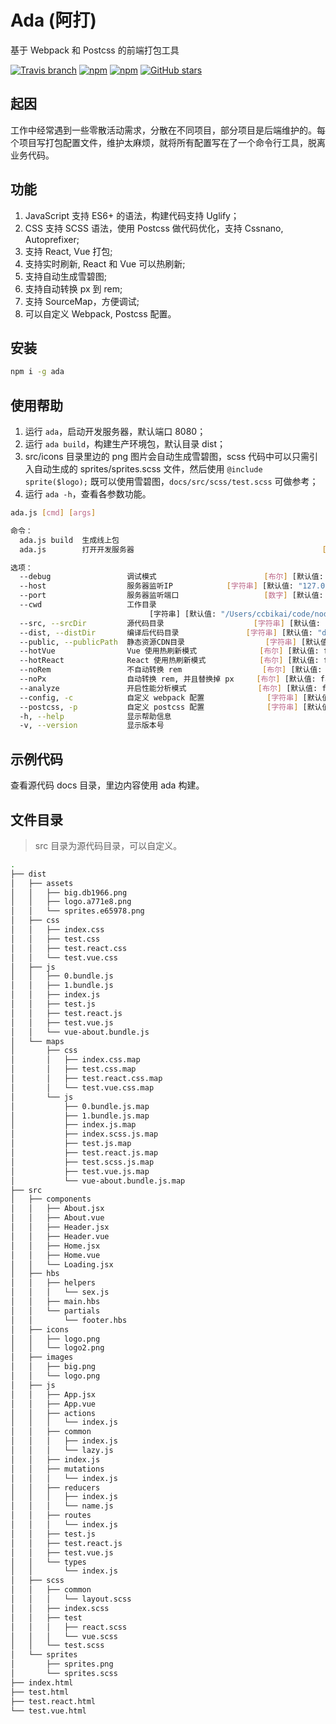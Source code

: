# Ada (阿打)

基于 Webpack 和 Postcss 的前端打包工具

[![Travis branch](https://img.shields.io/travis/ccbikai/ada/master.svg)](https://travis-ci.org/ccbikai/ada)
[![npm](https://img.shields.io/npm/v/ada.svg)](https://www.npmjs.com/package/ada)
[![npm](https://img.shields.io/npm/dt/ada.svg)](https://www.npmjs.com/package/ada)
[![GitHub stars](https://img.shields.io/github/stars/ccbikai/ada.svg?style=social&label=Stars)](https://github.com/ccbikai/ada)

## 起因

工作中经常遇到一些零散活动需求，分散在不同项目，部分项目是后端维护的。每个项目写打包配置文件，维护太麻烦，就将所有配置写在了一个命令行工具，脱离业务代码。

## 功能

1. JavaScript 支持 ES6+ 的语法，构建代码支持 Uglify；
1. CSS 支持 SCSS 语法，使用 Postcss 做代码优化，支持 Cssnano, Autoprefixer;
1. 支持 React, Vue 打包;
1. 支持实时刷新, React 和 Vue 可以热刷新;
1. 支持自动生成雪碧图;
1. 支持自动转换 px 到 rem;
1. 支持 SourceMap，方便调试;
1. 可以自定义 Webpack, Postcss 配置。

## 安装

```bash
npm i -g ada
```

## 使用帮助

1. 运行 `ada`，启动开发服务器，默认端口 8080；
1. 运行 `ada build`，构建生产环境包，默认目录 dist；
1. src/icons 目录里边的 png 图片会自动生成雪碧图，scss 代码中可以只需引入自动生成的 sprites/sprites.scss 文件，然后使用 `@include sprite($logo);` 既可以使用雪碧图，`docs/src/scss/test.scss` 可做参考；
1. 运行 `ada -h`，查看各参数功能。

```bash
ada.js [cmd] [args]

命令：
  ada.js build  生成线上包
  ada.js        打开开发服务器                                          [默认值]

选项：
  --debug                 调试模式                        [布尔] [默认值: false]
  --host                  服务器监听IP            [字符串] [默认值: "127.0.0.1"]
  --port                  服务器监听端口                   [数字] [默认值: 8080]
  --cwd                   工作目录
                               [字符串] [默认值: "/Users/ccbikai/code/node/ada"]
  --src, --srcDir         源代码目录                    [字符串] [默认值: "src"]
  --dist, --distDir       编译后代码目录               [字符串] [默认值: "dist"]
  --public, --publicPath  静态资源CDN目录                  [字符串] [默认值: ""]
  --hotVue                Vue 使用热刷新模式              [布尔] [默认值: false]
  --hotReact              React 使用热刷新模式            [布尔] [默认值: false]
  --noRem                 不自动转换 rem                  [布尔] [默认值: false]
  --noPx                  自动转换 rem, 并且替换掉 px     [布尔] [默认值: false]
  --analyze               开启性能分析模式                [布尔] [默认值: false]
  --config, -c            自定义 webpack 配置              [字符串] [默认值: ""]
  --postcss, -p           自定义 postcss 配置              [字符串] [默认值: ""]
  -h, --help              显示帮助信息                                    [布尔]
  -v, --version           显示版本号                                      [布尔]
```

## 示例代码

查看源代码 docs 目录，里边内容使用 ada 构建。

## 文件目录

> src 目录为源代码目录，可以自定义。

```bash
.
├── dist
│   ├── assets
│   │   ├── big.db1966.png
│   │   ├── logo.a771e8.png
│   │   └── sprites.e65978.png
│   ├── css
│   │   ├── index.css
│   │   ├── test.css
│   │   ├── test.react.css
│   │   └── test.vue.css
│   ├── js
│   │   ├── 0.bundle.js
│   │   ├── 1.bundle.js
│   │   ├── index.js
│   │   ├── test.js
│   │   ├── test.react.js
│   │   ├── test.vue.js
│   │   └── vue-about.bundle.js
│   └── maps
│       ├── css
│       │   ├── index.css.map
│       │   ├── test.css.map
│       │   ├── test.react.css.map
│       │   └── test.vue.css.map
│       └── js
│           ├── 0.bundle.js.map
│           ├── 1.bundle.js.map
│           ├── index.js.map
│           ├── index.scss.js.map
│           ├── test.js.map
│           ├── test.react.js.map
│           ├── test.scss.js.map
│           ├── test.vue.js.map
│           └── vue-about.bundle.js.map
├── src
│   ├── components
│   │   ├── About.jsx
│   │   ├── About.vue
│   │   ├── Header.jsx
│   │   ├── Header.vue
│   │   ├── Home.jsx
│   │   ├── Home.vue
│   │   └── Loading.jsx
│   ├── hbs
│   │   ├── helpers
│   │   │   └── sex.js
│   │   ├── main.hbs
│   │   └── partials
│   │       └── footer.hbs
│   ├── icons
│   │   ├── logo.png
│   │   └── logo2.png
│   ├── images
│   │   ├── big.png
│   │   └── logo.png
│   ├── js
│   │   ├── App.jsx
│   │   ├── App.vue
│   │   ├── actions
│   │   │   └── index.js
│   │   ├── common
│   │   │   ├── index.js
│   │   │   └── lazy.js
│   │   ├── index.js
│   │   ├── mutations
│   │   │   └── index.js
│   │   ├── reducers
│   │   │   ├── index.js
│   │   │   └── name.js
│   │   ├── routes
│   │   │   └── index.js
│   │   ├── test.js
│   │   ├── test.react.js
│   │   ├── test.vue.js
│   │   └── types
│   │       └── index.js
│   ├── scss
│   │   ├── common
│   │   │   └── layout.scss
│   │   ├── index.scss
│   │   ├── test
│   │   │   ├── react.scss
│   │   │   └── vue.scss
│   │   └── test.scss
│   └── sprites
│       ├── sprites.png
│       └── sprites.scss
├── index.html
├── test.html
├── test.react.html
└── test.vue.html
```

